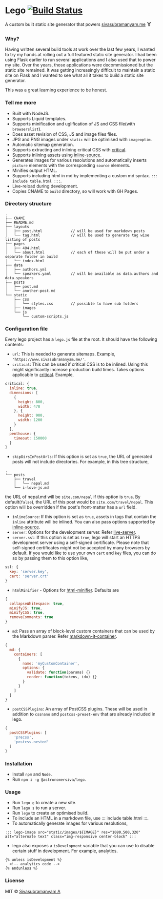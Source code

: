 # Lego [![Build Status](https://travis-ci.org/astronomersiva/lego.svg?branch=master)](https://travis-ci.org/astronomersiva/lego)

A custom built static site generator that powers [sivasubramanyam.me](https://sivasubramanyam.me) 🏋️‍

### Why?

Having written several build tools at work over the last few years, I wanted to try my hands at
rolling out a full featured static site generator. I had been using Flask earlier to run several
applications and I also used that to power my site. Over the years, those applications were
decommissioned but the static site remained. It was getting increasingly difficult to maintain
a static site on Flask and I wanted to see what all it takes to build a static site generator.

This was a great learning experience to be honest.

### Tell me more

* Built with NodeJS.
* Supports Liquid templates.
* Supports minification and uglification of JS and CSS file(with `browserslist`).
* Does asset revision of CSS, JS and image files files.
* JPG and PNG images under `static` will be optimised with `imageoptim`.
* Automatic sitemap generation.
* Supports extracting and inlining critical CSS with [critical](https://github.com/addyosmani/critical).
* Supports inlining assets using [inline-source](https://www.npmjs.com/package/inline-source).
* Generates images for various resolutions and automatically inserts `picture` elements with the corresponding `source` elements.
* Minifies output HTML.
* Supports including html in md by implementing a custom md syntax. `::: include table.html :::`.
* Live-reload during development.
* Copies CNAME to `build` directory, so will work with GH Pages.

### Directory structure

```
.
├── CNAME
├── README.md
├── layouts
│   ├── post.html             // will be used for markdown posts
│   └── tag.html              // will be used to generate tag wise listing of posts
├── pages
│   ├── 404.html
│   └── about.html            // each of these will be put under a separate folder in build
│   └── index.html
├── data
│   ├── authors.yml
│   └── speakers.yaml         // will be available as data.authors and data.speakers
├── posts
│   ├── post.md
│   └── another-post.md
└── static
    ├── css
    │   └── styles.css        // possible to have sub folders
    ├── images
    └── js
        └── custom-scripts.js
```

### Configuration file

Every lego project has a `lego.js` file at the root. It should have the following contents:

* `url`: This is needed to generate sitemaps. Example, `'https://www.sivasubramanyam.me/'`.
* `critical`: This can be used if critical CSS is to be inlined. Using this might significantly
increase production build times. Takes options applicable to [critical](https://github.com/addyosmani/critical).
Example,
```javascript
critical: {
  inline: true,
  dimensions: [
    {
      height: 800,
      width: 470
    }, {
      height: 900,
      width: 1200
    }
  ],
  penthouse: {
    timeout: 150000
  }
}
```
* `skipDirsInPostUrls`: If this option is set as `true`, the URL of generated posts will not
include directories. For example, in this tree structure,
```
.
└── posts
    ├── travel
    │   └── nepal.md
    └── i-love-js.md
```
the URL of nepal.md will be `site.com/nepal` if this option is `true`. By default(`false`), the URL
of this post would be `site.com/travel/nepal`. This option will be overridden if the post's front-matter
has a `url` field.
* `inlineSource`: If this option is set as `true`, assets in tags that contain the `inline` attribute
will be inlined. You can also pass options supported by [inline-source](https://www.npmjs.com/package/inline-source#usage).
* `server`: Options for the development server. Refer [live-server](https://github.com/tapio/live-server/#usage-from-node).
* `server.ssl`: If this option is set as `true`, lego will start an HTTPS development server using
a self-signed certificate. Please note that self-signed certificates might not be accepted
by many browsers by default. If you would like to use your own `cert` and `key` files, you
can do so by passing them to this option like,
```javascript
ssl: {
  key: 'server.key',
  cert: 'server.crt'
}
```
* `htmlMinifier` - Options for [html-minifier](https://github.com/kangax/html-minifier#options-quick-reference). Defaults are
```javascript
{
  collapseWhitespace: true,
  minifyJS: true,
  minifyCSS: true,
  removeComments: true
}
```
* `md`: Pass an array of block-level custom containers that can be used by the Markdown parser.
Refer [markdown-it-container](https://github.com/markdown-it/markdown-it-container).
```javascript
{
  md: {
    containers: [
      {
        name: 'myCustomContainer',
        options: {
          validate: function(params) {}
          render: function(tokens, idx) {}
        }
      }
    ]
  }
}
```
* `postCSSPlugins`: An array of PostCSS plugins. These will be used in addition to `cssnano` and `postcss-preset-env`
that are already included in lego.
```javascript
{
  postCSSPlugins: [
    'precss',
    'postcss-nested'
  ]
}
```

### Installation

* Install `npm` and `Node`.
* Run `npm i -g @astronomersiva/lego`.

### Usage

* Run `lego g` to create a new site.
* Run `lego s` to run a server.
* Run `lego` to create an optimised build.
* To include an HTML in a markdown file, use ::: include table.html :::.
* To automatically generate images for various resolutions,
```
::: lego-image src="static/images/${IMAGE}" res="1080,500,320" alt="alternate text" class="img-responsive center-block" :::
```
* lego also exposes a `isDevelopment` variable that you can use to disable certain stuff in development. For example, analytics.

```
{% unless isDevelopment %}
  <!-- analytics code -->
{% endunless %}
```

### License

MIT © [Sivasubramanyam A](https://sivasubramanyam.me/)
